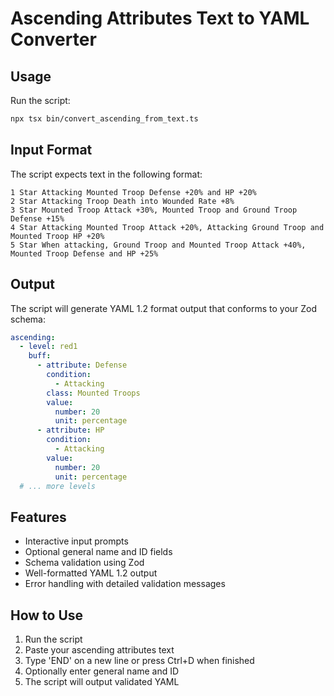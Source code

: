 # Ascending Attributes Text to YAML Converter

## Usage

Run the script:
```bash
npx tsx bin/convert_ascending_from_text.ts
```

## Input Format

The script expects text in the following format:
```
1 Star Attacking Mounted Troop Defense +20% and HP +20%
2 Star Attacking Troop Death into Wounded Rate +8%
3 Star Mounted Troop Attack +30%, Mounted Troop and Ground Troop Defense +15%
4 Star Attacking Mounted Troop Attack +20%, Attacking Ground Troop and Mounted Troop HP +20%
5 Star When attacking, Ground Troop and Mounted Troop Attack +40%, Mounted Troop Defense and HP +25%
```

## Output

The script will generate YAML 1.2 format output that conforms to your Zod schema:

```yaml
ascending:
  - level: red1
    buff:
      - attribute: Defense
        condition:
          - Attacking
        class: Mounted Troops
        value:
          number: 20
          unit: percentage
      - attribute: HP
        condition:
          - Attacking
        value:
          number: 20
          unit: percentage
  # ... more levels
```

## Features

- Interactive input prompts
- Optional general name and ID fields
- Schema validation using Zod
- Well-formatted YAML 1.2 output
- Error handling with detailed validation messages

## How to Use

1. Run the script
2. Paste your ascending attributes text
3. Type 'END' on a new line or press Ctrl+D when finished
4. Optionally enter general name and ID
5. The script will output validated YAML
